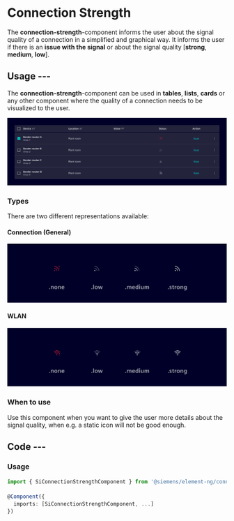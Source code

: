 # Connection Strength

The **connection-strength**-component informs the user about the signal quality of a connection in a simplified and graphical way.
It informs the user if there is an **issue with the signal** or about the signal quality [**strong**, **medium**, **low**].

## Usage ---

The **connection-strength**-component can be used in **tables**, **lists**, **cards** or any other component where the quality of a connection needs to be visualized to the user.

![Connection Strength Usage](images/connection-strength-usage.png)

### Types

There are two different representations available:

#### Connection (General)

![Connection Strength General](images/connection-strength-general.png)

#### WLAN

![Connection Strength WLAN](images/connection-strength-wlan.png)

### When to use

Use this component when you want to give the user more details about the signal quality, when e.g. a static icon will not be good enough.

## Code ---

### Usage

```ts
import { SiConnectionStrengthComponent } from '@siemens/element-ng/connection-strength';

@Component({
  imports: [SiConnectionStrengthComponent, ...]
})
```

<si-docs-component example="si-connection-strength/si-connection-strength" height="260"></si-docs-component>

<si-docs-api component="SiConnectionStrengthComponent"></si-docs-api>

<si-docs-types></si-docs-types>

